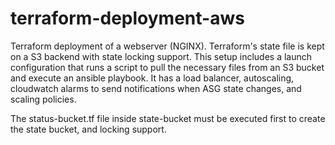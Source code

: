 # terraform-deployment-aws

Terraform deployment of a webserver (NGINX). Terraform's state file is kept on a S3 backend with state locking support.
This setup includes a launch configuration that runs a script to pull the necessary files from an S3 bucket and execute an ansible playbook. 
It has a load balancer, autoscaling, cloudwatch alarms to send notifications when ASG state changes, and scaling policies.

The status-bucket.tf file inside state-bucket must be executed first to create the state bucket, and locking support.  
